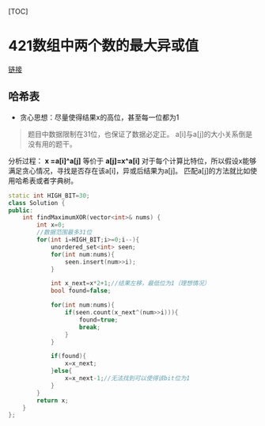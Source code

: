 [TOC]

# 421数组中两个数的最大异或值
[链接](https://leetcode-cn.com/problems/maximum-xor-of-two-numbers-in-an-array/)

## 哈希表

* 贪心思想：尽量使得结果x的高位，甚至每一位都为1
> 题目中数据限制在31位，也保证了数据必定正。
> a[i]与a[j]的大小关系倒是没有用的题干。

分析过程：
**x =a[i]^a[j]** 等价于 **a[j]=x^a[i]** 
对于每个计算比特位，所以假设x能够满足贪心情况，寻找是否存在该a[i]，异或后结果为a[j]。
匹配a[j]的方法就比如使用哈希表或者字典树。


```cpp
static int HIGH_BIT=30;
class Solution {
public:
    int findMaximumXOR(vector<int>& nums) {
        int x=0;
        //数据范围最多31位
        for(int i=HIGH_BIT;i>=0;i--){
            unordered_set<int> seen;
            for(int num:nums){
                seen.insert(num>>i);
            }

            int x_next=x*2+1;//结果左移，最低位为1（理想情况）
            bool found=false;

            for(int num:nums){
                if(seen.count(x_next^(num>>i))){
                    found=true;
                    break;
                }
            }

            if(found){
                x=x_next;
            }else{
                x=x_next-1;//无法找到可以使得该bit位为1
            }
        }
        return x;
    }
};
```